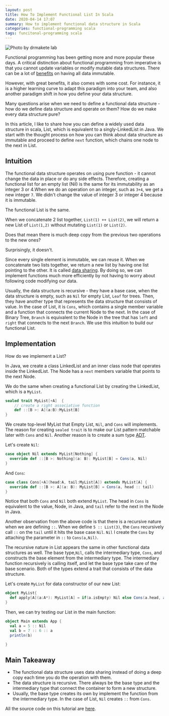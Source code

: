 ```yaml
---
layout: post
title: How To Implement Functional List In Scala
date: 2020-04-14 17:07
summary: How to implement functional data structure in Scala
categories: functional-programming scala
tags: funcitonal-programming scala
---
```


![Photo by drmakete lab](https://images.unsplash.com/photo-1452696193712-6cabf5103b63?ixlib=rb-1.2.1&ixid=eyJhcHBfaWQiOjEyMDd9&auto=format&fit=crop&w=1267&q=80)


Functional programming has been getting more and more popular these days. A critical distinction about functional programming from imperative is that you cannot update variables or modify mutable data structures. There can be a lot of <a href="https://alvinalexander.com/scala/fp-book/benefits-of-functional-programming/" target="_blank">benefits</a> on having all data immutable.

However, with great benefits, it also comes with some cost. For instance, it is a higher learning curve to adapt this paradigm into your team, and also another paradigm shift in how you define your data structure.

Many questions arise when we need to define a functional data structure - how do we define data structure and operate on them? How do we make every data structure pure?

In this article, I like to share how you can define a widely used data structure in scala, List, which is equivalent to a singly-LinkedList in Java. We start with the thought process on how you can think about data structure as immutable and proceed to define `next` function, which chains one node to the next in List.

## Intuition
The functional data structure operates on using pure function - it cannot change the data in place or do any side effects. Therefore, creating a functional list for an empty list (Nil) is the same for its immutability as an integer 3 or 4.When we do an operation on an integer, such as `3+4`, we get a new integer `7`. We didn't change the value of integer 3 or integer 4 because it is immutable. 

The functional List is the same. 

When we concatenate 2 list together, `List(1) ++ List(2)`, we will return a new List of `List(1,2)` without mutating `List(1)` or `List(2)`.

Does that mean there is much deep copy from the previous two operations to the new ones?

Surprisingly, it doesn't. 

Since every single element is immutable, we can reuse it. When we concatenate two lists together, we return a new list by having one list pointing to the other. It is called <a href="https://stackoverflow.com/questions/16430376/what-does-sharing-refer-to-in-the-implementation-of-a-functional-programming-lan" target="_blank">data sharing</a>. By doing so, we can implement functions much more efficiently by not having to worry about following code modifying our data.

Usually, the data structure is recursive - they have a base case, when the data structure is empty, such as `Nil` for empty List, `Leaf` for trees. Then, they have another type that represents the data structure that consists of value. In the case of List, it is `Cons`, which contains a single member variable and a function that connects the current Node to the next. In the case of Binary Tree, `Branch` is equivalent to the Node in the tree that has `left` and `right` that connects to the next `Branch`. We use this intuition to build our functional List.

## Implementation

How do we implement a List?

In Java, we create a class LinkedList and an inner class node that operates inside the LinkedList. The Node has a `next` members variable that points to the next Node.

We do the same when creating a functional List by creating the LinkedList, which is a `MyList`.

```scala
sealed trait MyList[+A]  {
    // create a right associative function
    def ::[B >: A](a:B):MyList[B]
}
```

We create top-level MyList that Empty List, `Nil`, and `Cons` will implements. The reason for creating `sealed trait` is to make our List pattern matchable later with `Cons` and `Nil`. Another reason is to create a sum type <a href="https://edward-huang.com/functional-programming/2019/12/30/what-is-an-adt-algebraic-data-types/" target="_blank">ADT</a>.


Let's create `Nil`:
```scala
case object Nil extends MyList[Nothing] {
  override def ::[B >: Nothing](a: B): MyList[B] = Cons(a, Nil)
}
```

And `Cons`:
```scala
case class Cons[+A](head:A, tail:MyList[A]) extends MyList[A] {
  override def ::[B >: A](a: B): MyList[B] = Cons(a, head :: tail)
}
```

Notice that both `Cons` and `Nil` both extend `MyList`. The head in `Cons` is equivalent to the value, Node, in Java, and `tail` refer to the next in the Node in Java.

Another observation from the above code is that there is a recursive nature when we are defining `::`. When we define `5 :: List(3)`, the `Cons`  recursively call `::` on the `tail` until it hits the base case `Nil`. `Nil` l create the `Cons` by attaching the parameter in `::` to `Cons(a,Nil)`. 

The recursive nature in List appears the same in other functional data structures as well. The base type,`Nil`, calls the intermediary type, `Cons`, and constructs the base element from the intermediary type. The intermediary function recursively is calling itself, and let the base type take care of the base scenario. Both of the types extend a trait that consists of the data structure.

Let's create `MyList` for data constructor of our new List: 
```scala
object MyList{
  def apply[A](a:A*): MyList[A] = if(a.isEmpty) Nil else Cons(a.head, apply(a.tail: _*))
}
```

Then, we can try testing our List in the main function:
```scala
object Main extends App {
  val a = 5 :: Nil
  val b = 7 :: 6 :: a
  println(b)

}
```

## Main Takeaway
- The functional data structure uses data sharing instead of doing a deep copy each time you do the operation with them.
- The data structure is recursive. There always be the base type and the intermediary type that connect the container to form a new structure.
- Usually, the base type creates its own by implement the function from the intermediary type. In the case of List, `Nil` creates `::` from `Cons`.

All the source code on this tutorial are <a href="https://github.com/edwardGunawan/Blog-Tutorial/blob/master/ScalaTutorial/functionalDS/src/main/scala/MyList.scala" target="_blank">here</a>.
